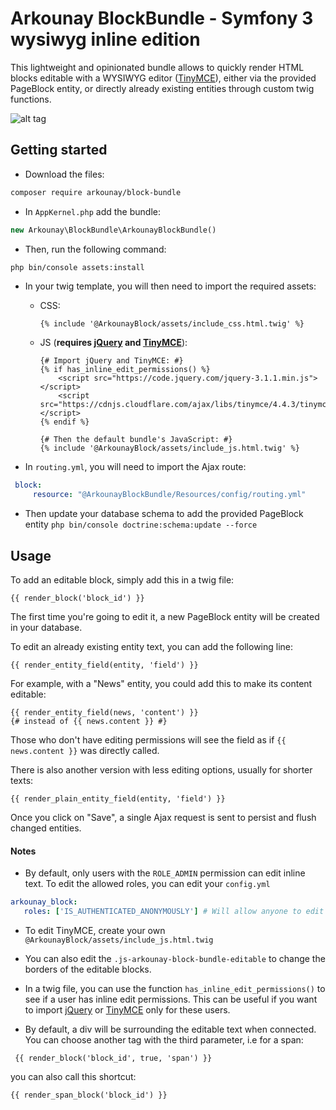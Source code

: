 # Arkounay BlockBundle - Symfony 3 wysiwyg inline edition

This lightweight and opinionated bundle allows to quickly render HTML blocks editable with a WYSIWYG editor ([TinyMCE](https://www.tinymce.com/)), either via the provided PageBlock entity, or directly already existing entities through custom twig functions.

![alt tag](http://outerark.com/symfony/arkounay_block_bundle.png)


## Getting started

- Download the files:
```bash
composer require arkounay/block-bundle
```

- In `AppKernel.php` add the bundle:
```php       
new Arkounay\BlockBundle\ArkounayBlockBundle()
```
- Then, run the following command:
```bash    
php bin/console assets:install 
```     
- In your twig template, you will then need to import the required assets:
    
    - CSS:
        ```twig
        {% include '@ArkounayBlock/assets/include_css.html.twig' %}
        ```
    - JS (**requires [jQuery](https://jquery.com/) and [TinyMCE](https://www.tinymce.com/)**):
        ```twig
        {# Import jQuery and TinyMCE: #}
        {% if has_inline_edit_permissions() %}
            <script src="https://code.jquery.com/jquery-3.1.1.min.js"></script>
            <script src="https://cdnjs.cloudflare.com/ajax/libs/tinymce/4.4.3/tinymce.min.js"></script>
        {% endif %}

        {# Then the default bundle's JavaScript: #}
        {% include '@ArkounayBlock/assets/include_js.html.twig' %}
        ```
- In `routing.yml`, you will need to import the Ajax route:
```yml 
 block:
     resource: "@ArkounayBlockBundle/Resources/config/routing.yml"
```
- Then update your database schema to add the provided PageBlock entity `php bin/console doctrine:schema:update --force`
        
## Usage
        
To add an editable block, simply add this in a twig file:
```twig
{{ render_block('block_id') }}
```   
The first time you're going to edit it, a new PageBlock entity will be created in your database.
    
To edit an already existing entity text, you can add the following line: 
```twig
{{ render_entity_field(entity, 'field') }}
```   
For example, with a "News" entity, you could add this to make its content editable:
```twig    
{{ render_entity_field(news, 'content') }}
{# instead of {{ news.content }} #}
```    
Those who don't have editing permissions will see the field as if `{{ news.content }}` was directly called.

There is also another version with less editing options, usually for shorter texts:
```twig
{{ render_plain_entity_field(entity, 'field') }}
```  
Once you click on "Save", a single Ajax request is sent to persist and flush changed entities.

#### Notes
- By default, only users with the `ROLE_ADMIN` permission can edit inline text. To edit the allowed roles, you can edit your `config.yml`
 ```yml       
arkounay_block:
    roles: ['IS_AUTHENTICATED_ANONYMOUSLY'] # Will allow anyone to edit inline!
 ```         
- To edit TinyMCE, create your own `@ArkounayBlock/assets/include_js.html.twig`

- You can also edit the `.js-arkounay-block-bundle-editable` to change the borders of the editable blocks.

- In a twig file, you can use the function `has_inline_edit_permissions()` to see if a user has inline edit permissions. This can be useful if you want to import [jQuery](https://jquery.com/) or [TinyMCE](https://www.tinymce.com/) only for these users.

- By default, a div will be surrounding the editable text when connected. You can choose another tag with the third parameter, i.e for a span:
```twig
 {{ render_block('block_id', true, 'span') }}
``` 
  you can also call this shortcut:
```twig   
{{ render_span_block('block_id') }}
```
